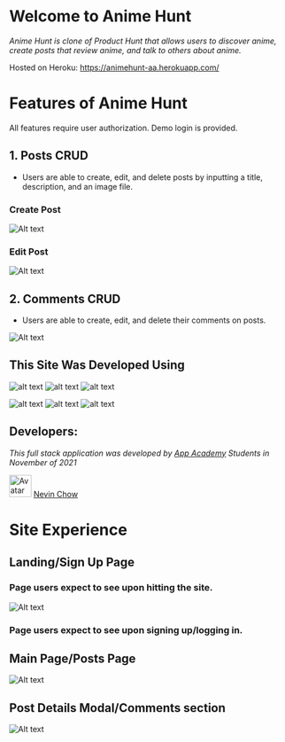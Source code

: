 # Welcome to Anime Hunt

_Anime Hunt is clone of Product Hunt that allows users to discover anime, create posts that review anime, and talk to others about anime._

Hosted on Heroku: https://animehunt-aa.herokuapp.com/

# Features of Anime Hunt

All features require user authorization. Demo login is provided.

## 1. Posts CRUD
* Users are able to create, edit, and delete posts by inputting a title, description, and an image file.

### Create Post
![Alt text](https://i.gyazo.com/39b7a4f89439569939ca3aa88c676c0a.png)

### Edit Post
![Alt text](https://i.gyazo.com/39b7a4f89439569939ca3aa88c676c0a.png)

## 2. Comments CRUD
* Users are able to create, edit, and delete their comments on posts.

![Alt text](https://i.gyazo.com/aee9988d98d9c3d3d9cddbcff3fd128f.png)

## This Site Was Developed Using

![alt text](https://camo.githubusercontent.com/a194f5f466da233b84ca5728247f6bc3c338d2d7b80041784dd81e1a6dbc8afd/68747470733a2f2f696d672e736869656c64732e696f2f62616467652f2d507974686f6e2d3337373641423f7374796c653d666c61742d737175617265266c6f676f3d507974686f6e266c6f676f436f6c6f723d776869746526)
 ![alt text](https://camo.githubusercontent.com/4791603fce2a6866ee2fb00bca2b48ea26bc934fa054a2fe63da4ae3e8518c10/68747470733a2f2f696d672e736869656c64732e696f2f62616467652f2d52656163742d3631444146423f6c6f676f3d5265616374266c6f676f436f6c6f723d333333333333)
![alt text](https://camo.githubusercontent.com/37b03eda8464fa74e1a7343cbac75fc9d3803a68a3a0d5b6fad3162437dc59cb/68747470733a2f2f696d672e736869656c64732e696f2f62616467652f2d4a6176615363726970742d4637444631453f6c6f676f3d4a617661536372697074266c6f676f436f6c6f723d333333333333)

![alt text](https://camo.githubusercontent.com/5a611392726e9c4479fb9e8d838bc0cee31474cea29e4b3b3faf33e378803033/68747470733a2f2f696d672e736869656c64732e696f2f62616467652f2d506f737467726553514c2d3333363739313f6c6f676f3d506f737467726553514c266c6f676f436f6c6f723d7768697465)
![alt text](https://camo.githubusercontent.com/3b6655d2610a0c0ecfaaaea3b5947ddcf1689f3762a1a4c4f62069db730db015/68747470733a2f2f696d672e736869656c64732e696f2f62616467652f2d466c61736b2d3030303030303f7374796c653d666c61742d737175617265266c6f676f3d466c61736b266c6f676f436f6c6f723d7768697465)
![alt text](https://camo.githubusercontent.com/f70d9d9438b04e316fbba35c08d92860203762cec6212ef53ddd02d930014866/68747470733a2f2f696d672e736869656c64732e696f2f62616467652f2d435353332d3135373242363f6c6f676f3d43535333)

## Developers:
_This full stack application was developed by [App Academy](https://github.com/appacademy) Students in November of 2021_

<img style="height:auto;" alt="Avatar" width="40" height="40" class="avatar avatar-user width-full border color-bg-primary" src="https://avatars.githubusercontent.com/u/84898586?v=4">  [Nevin Chow](https://github.com/nevinchow/)


# Site Experience

## Landing/Sign Up Page

### Page users expect to see upon hitting the site.
![Alt text](https://i.gyazo.com/b5b29a61492c72bf174f00ce6bbf82c9.jpg)

### Page users expect to see upon signing up/logging in.

## Main Page/Posts Page
![Alt text](https://i.gyazo.com/17f63d3e59a5f6e6a2503c0dba9e307c.png)


## Post Details Modal/Comments section
![Alt text](https://i.gyazo.com/856725cf8bc178b961b058cc6b988069.png)
